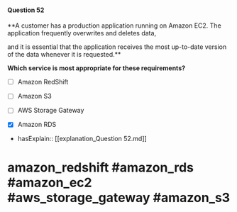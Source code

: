 #### Question  52

**A customer has a production application running on Amazon EC2. The application frequently overwrites and deletes data,

and it is essential that the application receives the most up-to-date version of the data whenever it is requested.**

**Which service is most appropriate for these requirements?**

- [ ] Amazon RedShift

- [ ] Amazon S3

- [ ] AWS Storage Gateway

- [x] Amazon RDS

- hasExplain:: [[explanation_Question  52.md]]

# amazon_redshift #amazon_rds #amazon_ec2 #aws_storage_gateway #amazon_s3
